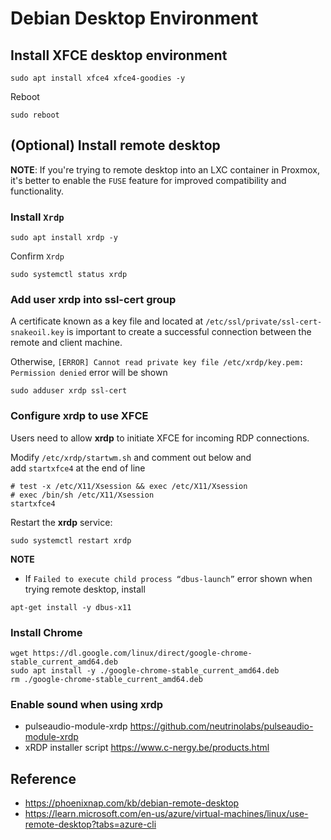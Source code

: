 # Debian Desktop Environment

## Install XFCE desktop environment

```
sudo apt install xfce4 xfce4-goodies -y
```

Reboot 
```
sudo reboot
```

## (Optional) Install remote desktop

**NOTE**: 
If you're trying to remote desktop into an LXC container in Proxmox, it's better to enable the `FUSE` feature for improved compatibility and functionality.
### Install `Xrdp`
```
sudo apt install xrdp -y
```

Confirm `Xrdp`
```
sudo systemctl status xrdp
```

### Add user xrdp into ssl-cert group
A certificate known as a key file and located at `/etc/ssl/private/ssl-cert-snakeoil.key` is important to create a successful connection between the remote and client machine.

Otherwise, `[ERROR] Cannot read private key file /etc/xrdp/key.pem: Permission denied` error will be shown

```
sudo adduser xrdp ssl-cert
```
### Configure xrdp to use XFCE

Users need to allow **xrdp** to initiate XFCE for incoming RDP connections.

Modify `/etc/xrdp/startwm.sh` and comment out below and add `startxfce4` at the end of line
```
# test -x /etc/X11/Xsession && exec /etc/X11/Xsession
# exec /bin/sh /etc/X11/Xsession
startxfce4
```

Restart the **xrdp** service:
```
sudo systemctl restart xrdp
```

**NOTE**
- If `Failed to execute child process “dbus-launch”` error shown when trying remote desktop, install
```
apt-get install -y dbus-x11
```
### Install Chrome

```
wget https://dl.google.com/linux/direct/google-chrome-stable_current_amd64.deb
sudo apt install -y ./google-chrome-stable_current_amd64.deb
rm ./google-chrome-stable_current_amd64.deb 
```
### Enable sound when using xrdp
- pulseaudio-module-xrdp
	https://github.com/neutrinolabs/pulseaudio-module-xrdp
- xRDP installer script
	https://www.c-nergy.be/products.html
## Reference
- https://phoenixnap.com/kb/debian-remote-desktop
- https://learn.microsoft.com/en-us/azure/virtual-machines/linux/use-remote-desktop?tabs=azure-cli